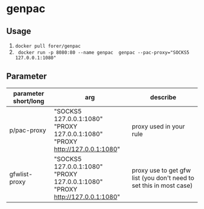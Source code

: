 # genpac

## Usage

1. `docker pull forer/genpac`
2. ` docker run -p 8080:80 --name genpac  genpac --pac-proxy="SOCKS5 127.0.0.1:1080"`

## Parameter
|parameter short/long|arg|describe|
|---------|---|--------|
|p/pac-proxy|"SOCKS5 127.0.0.1:1080"<br>"PROXY 127.0.0.1:1080"<br>"PROXY http://127.0.0.1:1080"|proxy used in your rule|
|gfwlist-proxy|"SOCKS5 127.0.0.1:1080"<br>"PROXY 127.0.0.1:1080"<br>"PROXY http://127.0.0.1:1080"|proxy use to get gfw list (you don't need to set this in most case)|
